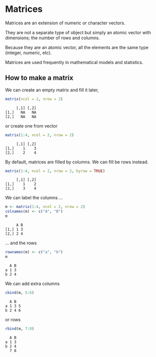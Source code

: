 
# Matrices

Matrices are an extension of numeric or character vectors. 

They are not a separate type of object but simply an atomic vector with dimensions; the number of rows and columns.

Because they are an atomic vector, all the elements are the same type (integer, numeric, etc).

Matrices are used frequently in mathematical models and statistics.


## How to make a matrix

We can create an empty matrix and fill it later,
```r
matrix(ncol = 2, nrow = 2)
```

```
     [,1] [,2]
[1,]   NA   NA
[2,]   NA   NA
```

or create one from vector
```r
matrix(1:4, ncol = 2, nrow = 2)
```
```
     [,1] [,2]
[1,]    1    3
[2,]    2    4
```

By default, matrices are filled by columns. We can fill be rows instead.
```r
matrix(1:4, ncol = 2, nrow = 2, byrow = TRUE)
```
```
     [,1] [,2]
[1,]    1    2
[2,]    3    4
```

We can label the columns ...
```r
m <- matrix(1:4, ncol = 2, nrow = 2)
colnames(m) <- c("A", "B")
m
```
```
     A B
[1,] 1 3
[2,] 2 4
```

... and the rows
```r
rownames(m) <- c("a", "b")
m
```
```
  A B
a 1 3
b 2 4
```

We can add extra columns
```r
cbind(m, 5:6)
```
```
  A B  
a 1 3 5
b 2 4 6
```

or rows
```r
rbind(m, 7:8)
```
```
  A B
a 1 3
b 2 4
  7 8
```



